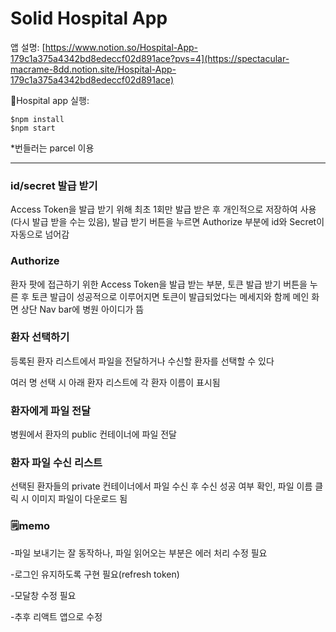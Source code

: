 # Solid Hospital App

앱 설명: [https://www.notion.so/Hospital-App-179c1a375a4342bd8edeccf02d891ace?pvs=4](https://spectacular-macrame-8dd.notion.site/Hospital-App-179c1a375a4342bd8edeccf02d891ace)


📌Hospital app 실행: 

```
$npm install
$npm start
```

*번들러는 parcel 이용
* * *  


### **id/secret 발급 받기**

Access Token을 발급 받기 위해 최초 1회만 발급 받은 후 개인적으로 저장하여 사용(다시 발급 받을 수는 있음), 발급 받기 버튼을 누르면 Authorize 부분에 id와 Secret이 자동으로 넘어감

### **Authorize**

환자 팟에 접근하기 위한 Access Token을 발급 받는 부분, 토큰 발급 받기 버튼을 누른 후 토큰 발급이 성공적으로 이루어지면 토큰이 발급되었다는 메세지와 함께 메인 화면 상단 Nav bar에 병원 아이디가 뜸



### 환자 선택하기

등록된 환자 리스트에서 파일을 전달하거나 수신할 환자를 선택할 수 있다

여러 명 선택 시 아래 환자 리스트에 각 환자 이름이 표시됨

### 환자에게 파일 전달

병원에서 환자의 public 컨테이너에 파일 전달

### 환자 파일 수신 리스트

선택된 환자들의 private 컨테이너에서 파일 수신 후 수신 성공 여부 확인, 파일 이름 클릭 시 이미지 파일이 다운로드 됨 


### 🗒️memo

-파일 보내기는 잘 동작하나, 파일 읽어오는 부분은 에러 처리 수정 필요

-로그인 유지하도록 구현 필요(refresh token)

-모달창 수정 필요

-추후 리액트 앱으로 수정
